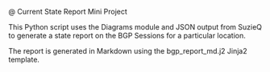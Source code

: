 @ Current State Report Mini Project

This Python script uses the Diagrams module and JSON output from SuzieQ 
to generate a state report on the BGP Sessions for a particular location.

The report is generated in Markdown using the bgp_report_md.j2 Jinja2 template.